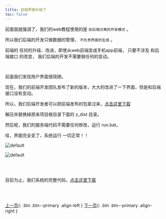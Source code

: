 ```yaml
---
title: 前端界面升级了
toc: false
---
```



前面我就强调了，我们的web教程使用的是  ```前后端分离的开发模式``` 。

所以我们后端的开发只做数据的管理， ```不负责界面的生成``` 。

前端的 任何的升级、改进，即使从web前端变成手机app前端， 只要不涉及 和后端接口 的改变， 我们后端的开发不需要做任何的变动。


<br>

前面我们发现用户界面很简陋。

现在，我们的前端开发团队发布了新的版本，大大的改进了一下界面，但是和后端接口没有变动。

所以，我们后端开发者可以把前端发布的包拿过来，<a href="http://v2.python666.vip/file/django/bysms_front_v1.3.zip" target='_blank'>点击这里下载</a>

解压并替换掉原来项目根目录下面的 z_dist 目录。

然后呢，我们的服务端代码不需要任何修改，运行 run.bat。

哇，界面完全变了，系统运行 一切正常！！

![default](https://user-images.githubusercontent.com/36462795/51423180-e5a1c600-1bf6-11e9-905a-a37ede4a05cd.png)


![default](https://user-images.githubusercontent.com/36462795/51423190-0a963900-1bf7-11e9-8a99-b550c1708890.png)

<br><br>

目前为止，我们系统的完整代码，[点击这里下载](https://github.com/baiyueheiyu/fileshare/raw/master/webdev/bysms_09.zip)

<br><br>

[上一页](/doc/tutorial/django/11/){: .btn .btn--primary .align-left }
[下一页](/doc/tutorial/django/13/){: .btn .btn--primary .align-right }






